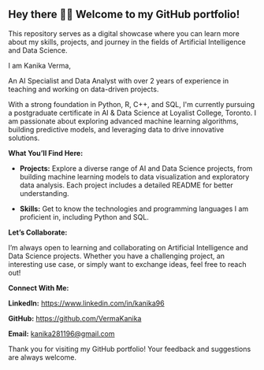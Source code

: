 ## Hey there 👋🏻 Welcome to my GitHub portfolio!
This repository serves as a digital showcase where you can learn more about my skills, projects, and journey in the fields of Artificial Intelligence and Data Science.

I am Kanika Verma,

An AI Specialist and Data Analyst with over 2 years of experience in teaching and working on data-driven projects.

With a strong foundation in Python, R, C++, and SQL, I'm currently pursuing a postgraduate certificate in AI & Data Science at Loyalist College, Toronto. I am passionate about exploring advanced machine learning algorithms, building predictive models, and leveraging data to drive innovative solutions.

**What You’ll Find Here:**

- **Projects:** Explore a diverse range of AI and Data Science projects, from building machine learning models to data visualization and exploratory data analysis. Each project includes a detailed README for better understanding.

- **Skills:** Get to know the technologies and programming languages I am proficient in, including Python and SQL.

**Let’s Collaborate:**

I’m always open to learning and collaborating on Artificial Intelligence and Data Science projects. Whether you have a challenging project, an interesting use case, or simply want to exchange ideas, feel free to reach out!

**Connect With Me:**

**LinkedIn:** https://www.linkedin.com/in/kanika96

**GitHub:** https://github.com/VermaKanika

**Email:** kanika281196@gmail.com


Thank you for visiting my GitHub portfolio! Your feedback and suggestions are always welcome.

